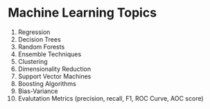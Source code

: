 # Machine Learning Topics
1. Regression
2. Decision Trees
3. Random Forests
4. Ensemble Techniques
5. Clustering
6. Dimensionality Reduction
7. Support Vector Machines
8. Boosting Algorithms
9. Bias-Variance
10. Evalutation Metrics (precision, recall, F1, ROC Curve, AOC score)
